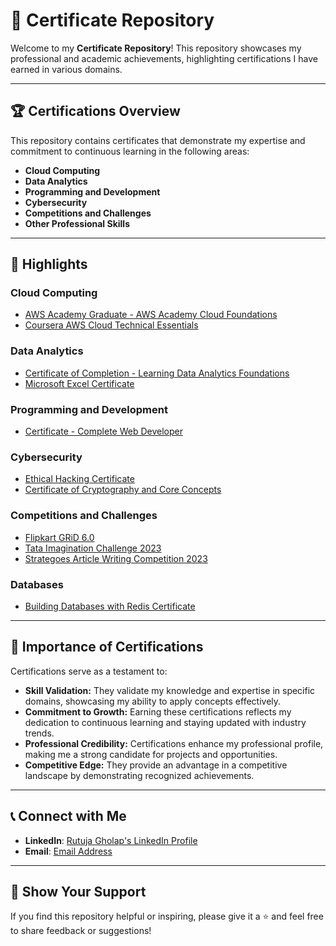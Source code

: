 # 📜 Certificate Repository

Welcome to my **Certificate Repository**! This repository showcases my professional and academic achievements, highlighting certifications I have earned in various domains.

---

## 🏆 Certifications Overview

This repository contains certificates that demonstrate my expertise and commitment to continuous learning in the following areas:

- **Cloud Computing**
- **Data Analytics**
- **Programming and Development**
- **Cybersecurity**
- **Competitions and Challenges**
- **Other Professional Skills**

---

## 🔗 Highlights

### **Cloud Computing**
- [AWS Academy Graduate - AWS Academy Cloud Foundations](./AWS_Academy_Graduate_AWS_Academy_Cloud_Foundations.pdf)
- [Coursera AWS Cloud Technical Essentials](./Cloud_Computing/Coursera_AWS_Cloud_Technical_Essentials.pdf)

### **Data Analytics**
- [Certificate of Completion - Learning Data Analytics Foundations](./Data_Analytics/Certificate_Learning_Data_Analytics_Foundations.pdf)
- [Microsoft Excel Certificate](./Professional_Skills/Microsoft_Excel_Certificate.pdf)

### **Programming and Development**
- [Certificate - Complete Web Developer](./Programming_and_Development/Certificate_Complete_Web_Developer.pdf)

### **Cybersecurity**
- [Ethical Hacking Certificate](./Cybersecurity/Ethical_Hacking_Certificate.pdf)
- [Certificate of Cryptography and Core Concepts](./Cybersecurity/Certificate_Cryptography_and_Core_Concepts.pdf)

### **Competitions and Challenges**
- [Flipkart GRiD 6.0](./Competitions_and_Challenges/Flipkart_Grid_6.0.pdf)
- [Tata Imagination Challenge 2023](./Competitions_and_Challenges/Tata_Imagination_Challenge_2023.pdf)
- [Strategoes Article Writing Competition 2023](./Competitions_and_Challenges/Strategoes_Article_Writing_Competition_2023.pdf) 

### **Databases**
- [Building Databases with Redis Certificate](./Databases/Building_Databases_with_Redis_Certificate.pdf)

---

## 🌟 Importance of Certifications

Certifications serve as a testament to:

- **Skill Validation:** They validate my knowledge and expertise in specific domains, showcasing my ability to apply concepts effectively.
- **Commitment to Growth:** Earning these certifications reflects my dedication to continuous learning and staying updated with industry trends.
- **Professional Credibility:** Certifications enhance my professional profile, making me a strong candidate for projects and opportunities.
- **Competitive Edge:** They provide an advantage in a competitive landscape by demonstrating recognized achievements.

---

## 📞 Connect with Me

- **LinkedIn**: [Rutuja Gholap's LinkedIn Profile](https://www.linkedin.com/in/gholaprutuja01/)
- **Email**: [Email Address](mailto:gholaprutuja9@gmail.com)

---

## 🌟 Show Your Support

If you find this repository helpful or inspiring, please give it a ⭐ and feel free to share feedback or suggestions!
